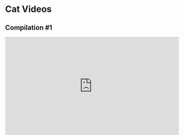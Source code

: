 # Cat Videos

## Compilation #1

<iframe width="560" height="315" src="https://www.youtube.com/embed/QtC3Bo9B0yI" title="YouTube video player" frameborder="0" allow="accelerometer; autoplay; clipboard-write; encrypted-media; gyroscope; picture-in-picture" allowfullscreen></iframe>


